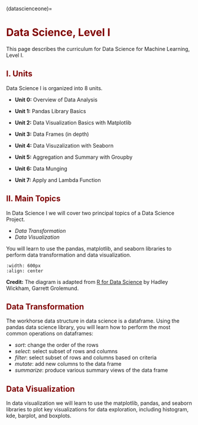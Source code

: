 (datascienceone)=
# <font color="maroon">Data Science, Level I</font>

This page describes the curriculum for Data Science for Machine Learning, Level I.






## <font color="maroon">I. Units</font>

Data Science I is organized into 8 units.

- **Unit 0:** Overview of Data Analysis

- **Unit 1:** Pandas Library Basics 

- **Unit 2:** Data Visualization Basics with Matplotlib

- **Unit 3:** Data Frames (in depth)

- **Unit 4:** Data Visuzalization with Seaborn

- **Unit 5:** Aggregation and Summary with Groupby

- **Unit 6:** Data Munging

- **Unit 7:** Apply and Lambda Function

## <font color="maroon">II. Main Topics</font>

In Data Science I we will cover two principal topics of a Data Science Project.

- *Data Transformation*
- *Data Visualization*

You will learn to use the pandas, matplotlib, and seaborn libraries to perform data transformation and data visualization.

```{image} /images/dscience1/dsworkflow.png
:width: 600px
:align: center
```

**Credit:** The diagram is adapted from [R for Data Science](https://r4ds.had.co.nz/) by Hadley Wickham, Garrett Grolemund.


## <font color="maroon">Data Transformation</font>

The workhorse data structure in data science is a dataframe. Using the pandas data science library, you will learn how to perform the most common operations on dataframes:

- *sort*: change the order of the rows
- *select*: select subset of rows and columns
- *filter*: select subset of rows and columns based on criteria
- *mutate*: add new columns to the data frame
- *summarize*: produce various summary views of the data frame


## <font color="maroon">Data Visualization</font>

In data visualization we will learn to use the matplotlib, pandas, and seaborn libraries to plot key visualizations for data exploration, including histogram, kde, barplot, and boxplots. 



